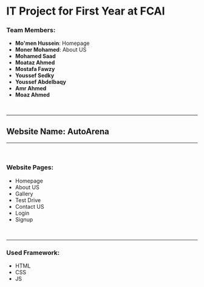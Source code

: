 <h1>IT Project for First Year at FCAI</h1>
<div>
  <h3>Team Members:</h3>
  <ul>
    <li><b>Mo'men Hussein</b>: Homepage</li>
    <li><b>Moner Mohamed</b>: About US</li>
    <li><b>Mohamed Saad</b></li>
    <li><b>Moataz Ahmed</b></li>
    <li><b>Mostafa Fawzy</b></li>
    <li><b>Youssef Sedky</b></li>
    <li><b>Youssef Abdelbaqy</b></li>
    <li><b>Amr Ahmed</b></li>
    <li><b>Moaz Ahmed</b></li>
  </ul>
</div>
<br>
<hr>
<h2>Website Name: <b>AutoArena</b></h2>
<hr>
<br>
<h3>Website Pages:</h3>
<ul>
  <li>Homepage</li>
  <li>About US</li>
  <li>Gallery</li>
  <li>Test Drive</li>
  <li>Contact US</li>
  <li>Login</li>
  <li>Signup</li>
</ul>
<br>
<hr>
<h3>Used Framework:</h3>
<ul>
  <li>HTML</li>
  <li>CSS</li>
  <li>JS</li>
</ul>
